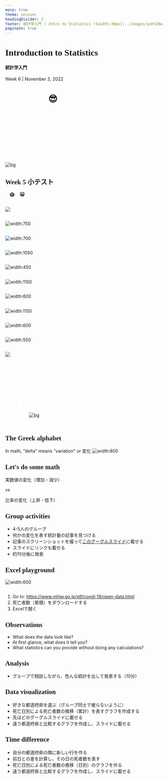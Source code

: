 ```yaml
---
marp: true
theme: uncover
headingDivider: 3
footer: 統計学入門 | Intro to Statistics ![width:30px](../images/yoh%20with%20globe.png)
paginate: true
---
```


<style>
small {font-size:0.6em}
medium {font-size:0.8em}
large {font-size:2em}
xlarge {font-size:4em}
gray {padding:20px;background-color:whitesmoke;font-weight:800}
plum {padding:20px;background-color:plum;line-height:3;font-weight:800}
t1 { font-size:4em;font-weight:100;line-height:1}
xl { font-size:2.5em;font-weight:100;line-height:1}
xls { font-size:1.5em;font-weight:100;line-height:1}
h1,h2,h3,h4,h5{font-family:serif}
section {font-size:2em;font-weight:300;}
left {text-align:left;}
</style>



# Introduction to Statistics
#### 統計学入門

Week 6 | November 3, 2022


# <span style="color:white">What's up?</span>😎

<br>
<br>
<br>
<br>
<br>
<br>
<br>
<br>
<br>

![bg](../images/gakuensai.jpeg)

## Week 5 小テスト
#### 😬 😱 🫦 🙀

##
![](../images/w6/w5%20quiz%20results.png)


##
![width:750](../images/w6/w5%20quiz%201a.png)
##
![width:700](../images/w6/w5%20quiz%201.png)

##
![width:1050](../images/w6/w5%20quiz%203a.png)
##
![width:450](../images/w6/w5%20quiz%203.png)

##
![width:1150](../images/w6/w5%20quiz%206a.png)
##
![width:600](../images/w6/w5%20quiz%206.png)

##
![width:1150](../images/w6/w5%20quiz%208a.png)
##
![width:600](../images/w6/w5%20quiz%208.png)

##
![width:550](../images/w6/w5%20quiz%2010a.png)
##
![](../images/w6/w5%20quiz%2010.png)




# <span style="font-size:1em;font-family:serif;color:white">Welcome to Delta</span>

<span style="font-size:8em;font-family:serif;color:white">Δ</span>
![bg](../images/delta%20river.jpg)

## The Greek alphabet
In math, "delta" means "variation" or 変化
![width:800](../images/greek.jpg)

## Let's do some math
実数値の変化（増加・減少）

vs

比率の変化（上昇・低下）


## Group activities

- 4-5人のグループ
- 何かの変化を表す統計量の記事を見つける
- 記事のスクリーンショットを撮って[このグーグルスライド](https://docs.google.com/presentation/d/1xd2lxjMbXwVGx8SZcFuKdC6Z7pIsWPMBbU3EkpzV9rM/edit?usp=sharing)に載せる
- スライドにリンクも載せる
- 約10分後に発表


## Excel playground

![width:600](../images/w6/corona%20dashboard.png)
##

1. Go to: https://www.mhlw.go.jp/stf/covid-19/open-data.html
1. 死亡者数（累積）をダウンロードする
1. Excelで開く

## Observations

- What does the data look like?
- At first glance, what does it tell you?
- What statistics can you provide without doing any calculations?

## Analysis

- グループで相談しながら、色んな統計を出して発表する（10分）

## Data visualization

- 好きな都道府県を選ぶ（グループ同士で被らないように）
- 死亡日別による死亡者数の推移（累計）を表すグラフを作成する
- 先ほどのグーグルスライドに載せる
- 違う都道府県と比較するグラフを作成し、スライドに載せる

## Time difference

- 自分の都道府県の隣に新しい行を作る
- 前日との差を計算し、その日の死者数を表す
- 死亡日別による死亡者数の推移（日別）のグラフを作る
- 違う都道府県と比較するグラフを作成し、スライドに載せる

